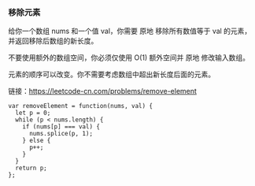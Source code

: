 <!--
 * @Author: 月魂
 * @Date: 2021-01-31 19:42:57
 * @LastEditTime: 2021-01-31 19:44:02
 * @LastEditors: 月魂
 * @Description: 
 * @FilePath: \leetcode-per-day\day25.md
-->

### 移除元素
给你一个数组 nums 和一个值 val，你需要 原地 移除所有数值等于 val 的元素，并返回移除后数组的新长度。

不要使用额外的数组空间，你必须仅使用 O(1) 额外空间并 原地 修改输入数组。

元素的顺序可以改变。你不需要考虑数组中超出新长度后面的元素。

链接：https://leetcode-cn.com/problems/remove-element

```
var removeElement = function(nums, val) {
  let p = 0;
  while (p < nums.length) {
    if (nums[p] === val) {
      nums.splice(p, 1);
    } else {
      p++;
    }
  }
  return p;
};
```